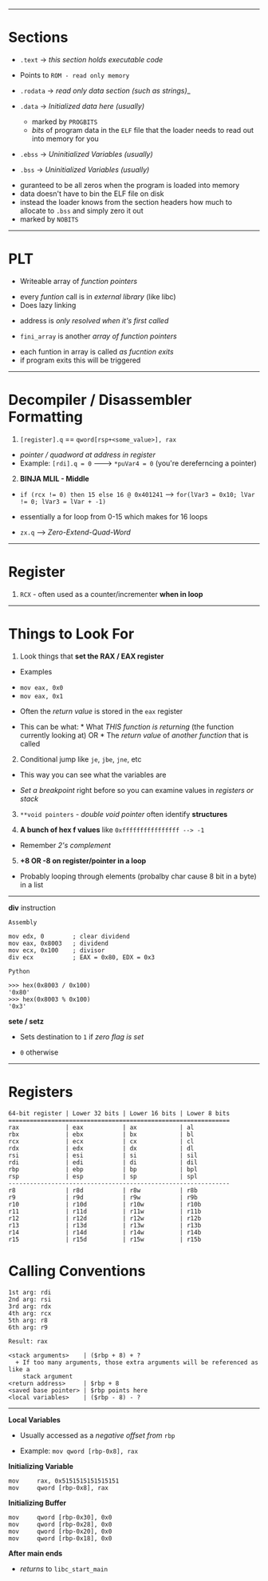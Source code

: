 

-------------------------------------------------------------------------------

# Sections
+ `.text`   -> _this section holds executable code_
 - Points to `ROM - read only memory`

+ `.rodata` -> _read only data section (such as strings)__
+ `.data`   -> _Initialized data here (usually)_

    - marked by `PROGBITS`
    - _bits_ of program data in the `ELF` file that the loader needs to
       read out into memory for you
 

+ `.ebss`   -> _Uninitialized Variables (usually)_
+ `.bss`    -> _Uninitialized Variables (usually)_

 - guranteed to be all zeros when the program is loaded into memory
 - data doesn't have to bin the ELF file on disk
 - instead the loader knows from the section headers how much to allocate
     to `.bss` and simply zero it out
 - marked by `NOBITS`


-------------------------------------------------------------------------------


# PLT
 + Writeable array of _function pointers_
  - every _funtion_ call is in _external library_ (like libc)
  - Does lazy linking
   * address is _only resolved when it's first called_
  
 + `fini_array` is another _array of function pointers_
  - each funtion in array is called _as fucntion exits_
  - if program exits this will be triggered


-------------------------------------------------------------------------------

# Decompiler / Disassembler Formatting

1. `[register].q` == `qword[rsp+<some_value>], rax`
  + _pointer / quadword at address in register_
  + Example: `[rdi].q = 0` ---> `*puVar4 = 0` (you're dereferncing a pointer)
  
2. **BINJA MLIL - Middle**
  + `if (rcx != 0) then 15 else 16 @ 0x401241` --> `for(lVar3 = 0x10; lVar != 0; lVar3 = lVar + -1)`
   - essentially a for loop from 0-15 which makes for 16 loops
   
  + `zx.q` --> _Zero-Extend-Quad-Word_

-------------------------------------------------------------------------------

# Register

1. `RCX` - often used as a counter/incrementer **when in loop**

-------------------------------------------------------------------------------

# Things to Look For

1. Look things that **set the RAX / EAX register**
  + Examples
   - `mov eax, 0x0` 
   - `mov eax, 0x1`

  + Often the _return value_ is stored in the `eax` register
   - This can be what:
    * What _THIS function is returning_ (the function currently looking at)
        OR
    * The _return value_ of _another function_ that is called


2. Conditional jump like `je`, `jbe`, `jne`, etc
  + This way you can see what the variables are

  + _Set a breakpoint_ right before so you can
    examine values in _registers or stack_
    
    
3. `**void pointers` - _double void pointer_ often identify **structures**


4. **A bunch of hex f values** like `0xffffffffffffffff --> -1`
  + Remember _2's complement_
  
  
5. **+8 OR -8 on register/pointer in a loop**
  + Probably looping through elements (probalby char cause 8 bit in a byte)
    in a list



 
-------------------------------------------------------------------------------

**div** instruction
```aldeid.com
Assembly

mov edx, 0        ; clear dividend
mov eax, 0x8003   ; dividend
mov ecx, 0x100    ; divisor
div ecx           ; EAX = 0x80, EDX = 0x3

Python

>>> hex(0x8003 / 0x100)
'0x80'
>>> hex(0x8003 % 0x100)
'0x3'

```

**sete / setz**
+ Sets destination to `1` if _zero flag is set_
 - `0` otherwise



-------------------------------------------------------------------------------

# Registers
```
64-bit register | Lower 32 bits | Lower 16 bits | Lower 8 bits
==============================================================
rax             | eax           | ax            | al
rbx             | ebx           | bx            | bl
rcx             | ecx           | cx            | cl
rdx             | edx           | dx            | dl
rsi             | esi           | si            | sil
rdi             | edi           | di            | dil
rbp             | ebp           | bp            | bpl
rsp             | esp           | sp            | spl
--------------------------------------------------------------
r8              | r8d           | r8w           | r8b
r9              | r9d           | r9w           | r9b
r10             | r10d          | r10w          | r10b
r11             | r11d          | r11w          | r11b
r12             | r12d          | r12w          | r12b
r13             | r13d          | r13w          | r13b
r14             | r14d          | r14w          | r14b
r15             | r15d          | r15w          | r15b
```

# Calling Conventions

```x86_64-Linux
1st arg: rdi
2nd arg: rsi
3rd arg: rdx
4th arg: rcx
5th arg: r8
6th arg: r9

Result: rax
```
```Stack_Arguments
<stack arguments>    | ($rbp + 8) + ?
  + If too many arguments, those extra arguments will be referenced as like a 
    stack argument
<return address>     | $rbp + 8
<saved base pointer> | $rbp points here
<local variables>    | ($rbp - 8) - ?
```


--------------------------------------------------------------

**Local Variables**
+ Usually accessed as a _negative offset from_ `rbp`
 - Example: `mov qword [rbp-0x8], rax`

**Initializing Variable**
```uint64_t foo = 0x5151515151515151;
mov     rax, 0x5151515151515151
mov     qword [rbp-0x8], rax
```

**Initializing Buffer**
```char buffer[32] = {};
mov     qword [rbp-0x30], 0x0
mov     qword [rbp-0x28], 0x0
mov     qword [rbp-0x20], 0x0
mov     qword [rbp-0x18], 0x0
```

**After main ends**
+ _returns_ to `libc_start_main`
